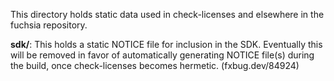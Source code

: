 This directory holds static data used in check-licenses and elsewhere in the
fuchsia repository.

**sdk/**: This holds a static NOTICE file for inclusion in the SDK. Eventually
this will be removed in favor of automatically generating NOTICE file(s) during
the build, once check-licenses becomes hermetic. (fxbug.dev/84924)

